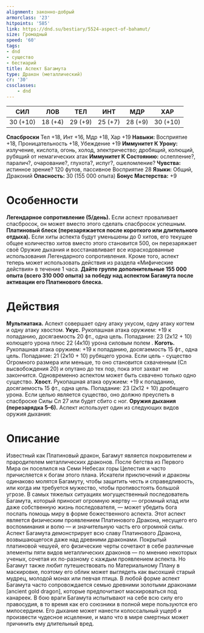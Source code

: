 ```yaml
---
alignment: законно-добрый
armorclass: '23'
hitpoints: '585'
link: https://dnd.su/bestiary/5524-aspect-of-bahamut/
size: Громадный
speed: '60'
tags:
- dnd
- существо
- бестиарий
title: Аспект Багамута
type: Дракон (металлический)
cr: '30'
cssclasses:
    - dnd
---
```



| СИЛ | ЛОВ | ТЕЛ | ИНТ | МДР | ХАР |
|---|---|---|---|---|---|
| 30 (+10) | 18 (+4) | 29 (+9) | 25 (+7) | 28 (+9) | 30 (+10) |
**Спасброски** Тел +18, Инт +16, Мдр +18, Хар +19
**Навыки:** Восприятие +18, Проницательность +18, Убеждение +19
**Иммунитет К Урону:** излучение, кислота, огонь, холод, электричество; дробящий, колющий, рубящий от немагических атак
**Иммунитет К Состоянию:** ослепление?, паралич?, очарование?, глухота?, испуг?, ошеломление?
**Чувства:** истинное зрение? 120 футов, пассивное Восприятие 28
**Языки:** Общий, Драконий
**Опасность:** 30 (155 000 опыта)
**Бонус Мастерства:** +9


# Особенности
**Легендарное сопротивление (5/день).** Если аспект проваливает спасбросок, он может вместо этого сделать спасбросок успешным.
**Платиновый блеск (перезаряжается после короткого или длительного отдыха).** Если хиты аспекта будут уменьшены до 0 хитов, его текущее общее количество хитов вместо этого становится 500, он перезаряжает своё Оружие дыхания и восстанавливает все израсходованные использования Легендарного сопротивления. Кроме того, аспект теперь может использовать действия из раздела «Мифические действия» в течение 1 часа.
**Дайте группе дополнительные 155 000 опыта (всего 310 000 опыта) за победу над аспектом Багамута после активации его Платинового блеска.** 


# Действия
**Мультиатака.** Аспект совершает одну атаку укусом, одну атаку когтем и одну атаку хвостом.
**Укус.** Рукопашная атака оружием: +19 к попаданию, досягаемость 20 фт., одна цель. Попадание: 23 (2к12 + 10) колющего урона плюс 22 (4к10) урона силовым полем .
**Коготь.** Рукопашная атака оружием: +19 к попаданию, досягаемость 15 фт., одна цель. Попадание: 21 (2к10 + 10) рубящего урона. Если цель - существо Огромного размера или меньше, то оно становится схваченным (Сл высвобождения 20) и опутано до тех пор, пока этот захват не закончится. Одновременно аспектом может быть схвачено только одно существо.
**Хвост.** Рукопашная атака оружием: +19 к попаданию, досягаемость 15 фт., одна цель. Попадание: 23 (2к12 + 10) дробящего урона. Если целью является существо, оно должно преуспеть в спасброске Силы Сл 27 или будет сбито с ног.
**Оружия дыхания (перезарядка 5–6).** Аспект использует один из следующих видов оружия дыхания:


# Описание
Известный как Платиновый дракон, Багамут является покровителем и прародителем металлических драконов. После бегства из Первого Мира он поселился на Семи Небесах горы Целестия и часто причисляется к богам этого плана. Искатели приключений и драконы одинаково молятся Багамуту, чтобы защитить честь и справедливость, или когда им требуется мужество, чтобы противостоять большой угрозе. В самых тяжелых ситуациях могущественный последователь Багамута, который приносит огромную жертву — огромный клад или даже собственную жизнь последователя, — может убедить бога послать помощь миру в форме божественного аспекта. Этот аспект является физическим проявлением Платинового Дракона, несущего его воспоминания и волю — и значительную часть его огромной силы. Аспект Багамута демонстрирует всю славу Платинового Дракона, возвышающегося даже над древними драконами. Покрытый платиновой чешуей, его физические черты сочетают в себе различные элементы пяти видов металлических драконов — по мнению некоторых ученых, сочетая их по-разному с каждым проявлением аспекта. Но Багамут также любит путешествовать по Материальному Плану в маскировке, поэтому его облик может выглядеть как высохший старый мудрец, молодой монах или певчая птица. В любой форме аспект Багамута часто сопровождается семью древними золотыми драконами [ancient gold dragon], которые предпочитают маскироваться под канареек. В бою враги Багамута испытывают на себе всю силу его правосудия, в то время как его союзники в полной мере пользуются его милосердием. Его дыхание может нанести колоссальный ущерб и произвести чудесное исцеление, и мало что в мире смертных может причинить ему длительный вред.
